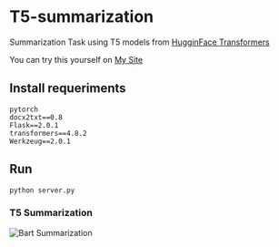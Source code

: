 # T5-summarization
Summarization Task using T5 models from [HugginFace Transformers](https://github.com/huggingface/transformers)

You can try this yourself on [My Site](https://benbenjamin.pythonanywhere.com)

## Install requeriments
```
pytorch
docx2txt==0.8
Flask==2.0.1
transformers==4.8.2
Werkzeug==2.0.1
```

## Run
```
python server.py
```

### T5 Summarization
![Bart Summarization](https://media.giphy.com/media/TJUqC8MKERQhnBcPKN/giphy.gif)
